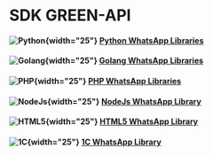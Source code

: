 # SDK GREEN-API

#### ![Python](https://s3.dualstack.us-east-2.amazonaws.com/pythondotorg-assets/media/files/python-logo-only.svg){width="25"} [Python WhatsApp Libraries](../sdk/python/index.md)

#### ![Golang](https://go.dev/blog/go-brand/Go-Logo/SVG/Go-Logo_Blue.svg){width="25"} [Golang WhatsApp Libraries](../sdk/golang/index.md)

#### ![PHP](https://www.php.net/images/logos/php-logo.svg){width="25"} [PHP WhatsApp Libraries](../sdk/php/index.md)

#### ![NodeJs](https://green-api.com/integrations/img/nodejs.png){width="25"} [NodeJs WhatsApp Library](../sdk/nodejs/index.md)

#### ![HTML5](https://green-api.com/integrations/img/html5.png){width="25"} [HTML5 WhatsApp Library](../sdk/html5/index.md)

#### ![1С](https://green-api.com/integrations/img/1c.png){width="25"} [1С WhatsApp Library](../sdk/1c/index.md)
